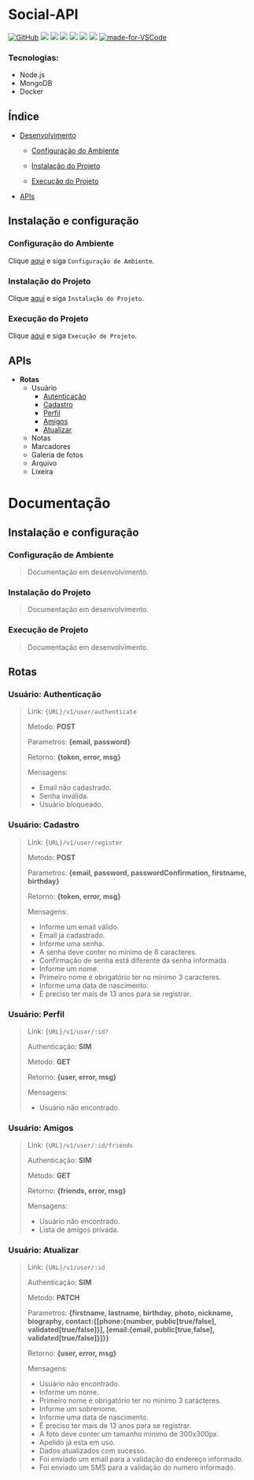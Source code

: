 # Social-API

[![GitHub](https://img.shields.io/github/license/laurovitor/social-api.svg)](https://github.com/laurovitor/social-api/blob/master/LICENSE)
![](https://img.shields.io/github/package-json/v/laurovitor/social-api.svg)
![](https://img.shields.io/github/last-commit/laurovitor/social-api.svg?color=red)
![](https://img.shields.io/github/languages/top/laurovitor/social-api.svg?color=yellow)
![](https://img.shields.io/github/languages/count/laurovitor/social-api.svg?color=lightgrey)
![](https://img.shields.io/github/languages/code-size/laurovitor/social-api.svg)
![](https://img.shields.io/github/repo-size/laurovitor/social-api.svg?color=blueviolet)
[![made-for-VSCode](https://img.shields.io/badge/Made%20for-VSCode-1f425f.svg)](https://code.visualstudio.com/)

### Tecnologias:
- Node.js
- MongoDB
- Docker

## Índice

- [Desenvolvimento](#desenvolvimento)

  - [Configuração do Ambiente](#configuração-do-ambiente)

  - [Instalação do Projeto](#instalação-do-projeto)

  - [Execução do Projeto](#execução-do-projeto)

- [APIs](#apis)

## Instalação e configuração

### Configuração do Ambiente

Clique [aqui](#configuração-de-ambiente) e siga `Configuração de Ambiente`.

### Instalação do Projeto

Clique [aqui](#instalação-do-projeto) e siga `Instalação do Projeto`.

### Execução do Projeto

Clique [aqui](#execução-do-projeto) e siga `Execução de Projeto`.

## APIs

- **Rotas**
  - Usuário
    - [Autenticação](#usuário-authenticação)
    - [Cadastro](#usuário-cadastro)
    - [Perfil](#usuário-perfil)
    - [Amigos](#usuário-amigos)
    - [Atualizar](#usuário-atualizar)
  - Notas
  - Marcadores
  - Galeria de fotos
  - Arquivo
  - Lixeira

# Documentação

## Instalação e configuração

### Configuração de Ambiente

> Documentação em desenvolvimento.

### Instalação do Projeto

> Documentação em desenvolvimento.

### Execução de Projeto

> Documentação em desenvolvimento.

## Rotas

### Usuário: Authenticação
> Link: `{URL}/v1/user/authenticate`
>
> Metodo: **POST**
>
> Parametros: **{email, password}**
>
> Retorno: **{token, error, msg}**
>
> Mensagens:
>  - Email não cadastrado.
>  - Senha inválida.
>  - Usuário bloqueado.

### Usuário: Cadastro
> Link: `{URL}/v1/user/register`
>
> Metodo: **POST**
>
> Parametros: **{email, password, passwordConfirmation, firstname, birthday}**
>
> Retorno: **{token, error, msg}**
>
> Mensagens:
>  - Informe um email válido.
>  - Email já cadastrado.
>  - Informe uma senha.
>  - A senha deve conter no mínimo de 8 caracteres.
>  - Confirmação de senha está diferente da senha informada.
>  - Informe um nome.
>  - Primeiro nome é obrigatório ter no minimo 3 caracteres.
>  - Informe uma data de nascimento.
>  - É preciso ter mais de 13 anos para se registrar.

### Usuário: Perfil
> Link: `{URL}/v1/user/:id?`
>
> Authenticação: **SIM**
>
> Metodo: **GET**
>
> Retorno: **{user, error, msg}**
>
> Mensagens:
>  - Usuário não encontrado.

### Usuário: Amigos
> Link: `{URL}/v1/user/:id/friends`
>
> Authenticação: **SIM**
>
> Metodo: **GET**
>
> Retorno: **{friends, error, msg}**
>
> Mensagens:
>  - Usuário não encontrado.
>  - Lista de amigos privada.

### Usuário: Atualizar
> Link: `{URL}/v1/user/:id`
>
> Authenticação: **SIM**
>
> Metodo: **PATCH**
>
> Parametros: **{firstname, lastname, birthday, photo, nickname, biography, contact:{[phone:{number, public[true/false], validated[true/false]}], [email:{email, public[true,false], validated[true/false]}]}}**
>
> Retorno: **{user, error, msg}**
>
> Mensagens:
>  - Usuário não encontrado.
>  - Informe um nome.
>  - Primeiro nome é obrigatório ter no minimo 3 caracteres.
>  - Informe um sobrenome.
>  - Informe uma data de nascimento.
>  - É preciso ter mais de 13 anos para se registrar.
>  - A foto deve conter um tamanho minimo de 300x300px.
>  - Apelido já esta em uso.
>  - Dados atualizados com sucesso.
>  - Foi enviado um email para a validação do endereço informado.
>  - Foi enviado um SMS para a validação do numero informado.
